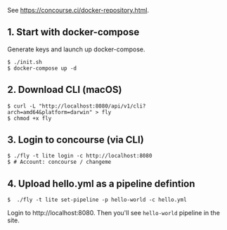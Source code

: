 See https://concourse.ci/docker-repository.html.

## 1. Start with docker-compose

Generate keys and launch up docker-compose.

```console
$ ./init.sh
$ docker-compose up -d
```

## 2. Download CLI (macOS)

```console
$ curl -L "http://localhost:8080/api/v1/cli?arch=amd64&platform=darwin" > fly
$ chmod +x fly
```

## 3. Login to concourse (via CLI)

```console
$ ./fly -t lite login -c http://localhost:8080
$ # Account: concourse / changeme
```

## 4. Upload hello.yml as a pipeline defintion

```console
$  ./fly -t lite set-pipeline -p hello-world -c hello.yml
```

Login to http://localhost:8080. Then you'll see `hello-world` pipeline in the site.

